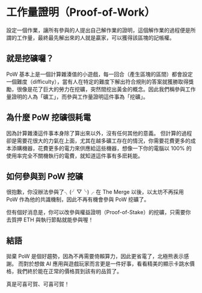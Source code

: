 # 工作量證明（Proof-of-Work）

設定一個作業，讓所有參與的人提出自己解作業的證明，這個解作業的過程便是所謂的工作量，最終最先解出來的人就是贏家，可以獲得該區塊的記帳權。

## 就是挖礦囉？

PoW 基本上是一個計算雜湊值的小遊戲，每一回合（產生區塊的區間）都會設定一個難度（difficulty），當有人在特定的難度下解出符合規則的答案就獲勝取得獎勵，很像是花了巨大的勞力在挖礦，突然間挖出黃金的概念。因此我們稱參與工作量證明的人為「礦工」，而參與工作量證明這件事為「挖礦」。

## 為什麼 PoW 挖礦很耗電

因為計算雜湊這件事本身除了算出來以外，沒有任何其他的意義。
但計算的過程卻是需要花很大的力氣在上面，尤其在越多礦工存在的情況，你需要花費更多的成本添購機器，花費更多的電力來供應給這些機器，想像一下你的電腦以 100% 的使用率完全不關機執行的電費，就知道這件事有多麽耗能。

## 如何參與到 PoW 挖礦

很抱歉，你沒辦法參與了╮(╯▽╰)╭
在 The Merge 以後，以太坊不再採用 PoW 作為他的共識機制，因此不再有機會參與 PoW 挖礦了。

但有個好消息是，你可以改參與權益證明（Proof-of-Stake）的挖礦，只需要你去質押 ETH 與執行節點就能參與喔！

## 結語

拋棄 PoW 是個好趨勢，因為不再需要倚賴算力，因此更省電了，北極熊表示感謝。
而對於想做 AI 應用與遊戲玩家而言更是一件好事，看看精美的顯示卡跳水價格，我們終於能在正常的價格買到該有的品質了。

真是可喜可賀、可喜可賀！


